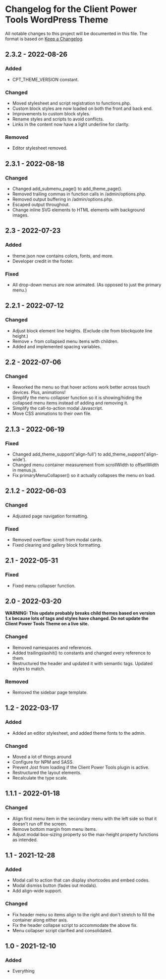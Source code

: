 # Changelog for the Client Power Tools WordPress Theme

All notable changes to this project will be documented in this file. The format
is based on [Keep a Changelog](https://keepachangelog.com/en/1.0.0/).

## 2.3.2 - 2022-08-26

### Added
- CPT_THEME_VERSION constant.

### Changed
- Moved stylesheet and script registration to functions.php.
- Custom block styles are now loaded on both the front and back end.
- Improvements to custom block styles.
- Rename styles and scripts to avoid conflicts.
- Links in the content now have a light underline for clarity.

### Removed
- Editor stylesheet removed.


## 2.3.1 - 2022-08-18

### Changed
- Changed add_submenu_page() to add_theme_page().
- Removed trailing commas in function calls in /admin/options.php.
- Removed output buffering in /admin/options.php.
- Escaped output throughout.
- Change inline SVG elements to HTML elements with background images.


## 2.3 - 2022-07-23

### Added
- theme.json now contains colors, fonts, and more.
- Developer credit in the footer.

### Fixed
- All drop-down menus are now animated. (As opposed to just the primary menu.)


## 2.2.1 - 2022-07-12

### Changed
- Adjust block element line heights. (Exclude cite from blockquote line height.)
- Remove + from collapsed menu items with children.
- Added and implemented spacing variables.


## 2.2 - 2022-07-06

### Changed
- Reworked the menu so that hover actions work better across touch devices. Plus, animations!
- Simplify the menu collapser function so it is showing/hiding the collapsed menu items instead of adding and removing it.
- Simplify the call-to-action modal Javascript.
- Move CSS animations to their own file.


## 2.1.3 - 2022-06-19

### Fixed
- Changed add_theme_support('align-full') to add_theme_support('align-wide').
- Changed menu container measurement from scrollWidth to offsetWidth in menus.js.
- Fix primaryMenuCollapser() so it actually collapses the menu on load.


## 2.1.2 - 2022-06-03

### Changed
- Adjusted page navigation formatting.

### Fixed
- Removed overflow: scroll from modal cards.
- Fixed clearing and gallery block formatting.


## 2.1 - 2022-05-31

### Fixed
- Fixed menu collapser function.


## 2.0 - 2022-03-20

**WARNING: This update probably breaks child themes based on version 1.x because lots of tags and styles have changed. Do not update the Client Power Tools Theme on a live site.**

### Changed
- Removed namespaces and references.
- Added trailingslashit() to constants and changed every reference to them.
- Restructured the header and updated it with semantic tags. Updated styles to match.

### Removed
- Removed the sidebar page template.


## 1.2 - 2022-03-17

### Added
- Added an editor stylesheet, and added theme fonts to the admin.

### Changed
- Moved a lot of things around
- Configure for NPM and SASS.
- Prevent Jost from loading if the Client Power Tools plugin is active.
- Restructured the layout elements.
- Recalculate the type scale.


## 1.1.1 - 2022-01-18

### Changed
- Align first menu item in the secondary menu with the left side so that it doesn't run off the screen.
- Remove bottom margin from menu items.
- Adjust modal box-sizing property so the max-height property functions as intended.


## 1.1 - 2021-12-28

### Added
- Modal call to action that can display shortcodes and embed codes.
- Modal dismiss button (fades out modals).
- Add align-wide support.

### Changed
- Fix header menu so items align to the right and don't stretch to fill the container along either axis.
- Fix the header collapse script to accommodate the above fix.
- Menu collapser script clarified and consolidated.


## 1.0 - 2021-12-10

### Added
- Everything
